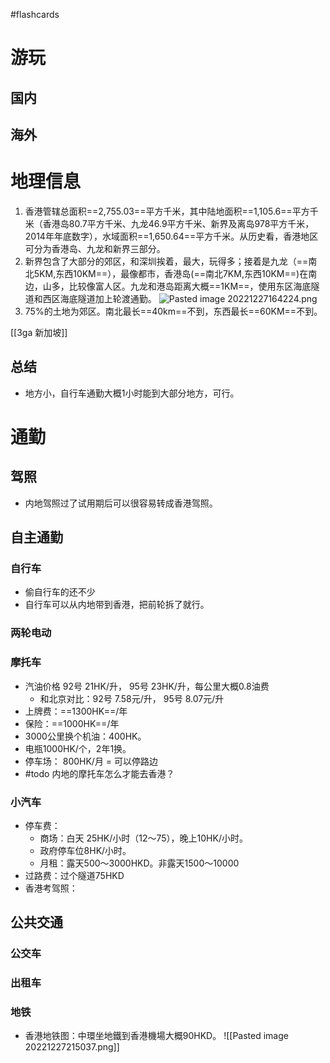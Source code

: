 #flashcards 
# 游玩
## 国内
## 海外

# 地理信息
1. 香港管辖总面积==2,755.03==平方千米，其中陆地面积==1,105.6==平方千米（香港岛80.7平方千米、九龙46.9平方千米、新界及离岛978平方千米，2014年年底数字），水域面积==1,650.64==平方千米。从历史看，香港地区可分为香港岛、九龙和新界三部分。
2. 新界包含了大部分的郊区，和深圳挨着，最大，玩得多；接着是九龙（==南北5KM,东西10KM==），最像都市，香港岛(==南北7KM,东西10KM==)在南边，山多，比较像富人区。九龙和港岛距离大概==1KM==，使用东区海底隧道和西区海底隧道加上轮渡通勤。 ![Pasted image 20221227164224.png](https://s2.loli.net/2022/12/27/zJhIP9lLxue3Nqa.png)
3. 75%的土地为郊区。南北最长==40km==不到，东西最长==60KM==不到。 <!--SR:!2022-12-31,3,250!2022-12-31,3,250!2023-01-01,4,270-->

[[3ga 新加坡]]

## 总结
- 地方小，自行车通勤大概1小时能到大部分地方，可行。


# 通勤
## 驾照
- 内地驾照过了试用期后可以很容易转成香港驾照。

## 自主通勤
### 自行车
- 偷自行车的还不少
- 自行车可以从内地带到香港，把前轮拆了就行。

### 两轮电动

### 摩托车
- 汽油价格 92号 21HK/升， 95号 23HK/升，每公里大概0.8油费
	- 和北京对比：92号 7.58元/升， 95号 8.07元/升
- 上牌费：==1300HK==/年
- 保险：==1000HK==/年
- 3000公里换个机油：400HK。
- 电瓶1000HK/个，2年1换。
- 停车场： 800HK/月 = 可以停路边
- #todo 内地的摩托车怎么才能去香港？

### 小汽车
- 停车费：
	- 商场：白天 25HK/小时（12～75），晚上10HK/小时。
	- 政府停车位8HK/小时。
	- 月租：露天500～3000HKD。非露天1500～10000
- 过路费：过个隧道75HKD
- 香港考驾照：
## 公共交通

### 公交车

### 出租车

### 地铁
- 香港地铁图：中環坐地鐵到香港機場大概90HKD。 ![[Pasted image 20221227215037.png]]